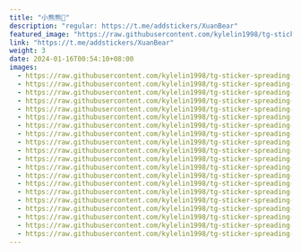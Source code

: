```yaml
---
title: "小熊熊🐻"
description: "regular: https://t.me/addstickers/XuanBear"
featured_image: "https://raw.githubusercontent.com/kylelin1998/tg-sticker-spreading-worldwide-images/main/img/dfc8e212-b356-4834-88dc-401780baa725.jpg"
link: "https://t.me/addstickers/XuanBear"
weight: 3
date: 2024-01-16T00:54:10+08:00
images:
  - https://raw.githubusercontent.com/kylelin1998/tg-sticker-spreading-worldwide-images/main/img/dfc8e212-b356-4834-88dc-401780baa725.jpg
  - https://raw.githubusercontent.com/kylelin1998/tg-sticker-spreading-worldwide-images/main/img/17979722-4ad7-4af6-ac74-823c9481c115.jpg
  - https://raw.githubusercontent.com/kylelin1998/tg-sticker-spreading-worldwide-images/main/img/e5c613d3-0ecb-4dc9-8448-0a5acbccb999.jpg
  - https://raw.githubusercontent.com/kylelin1998/tg-sticker-spreading-worldwide-images/main/img/75cda433-13b7-418b-9b2d-a3e8ccfdf1a1.jpg
  - https://raw.githubusercontent.com/kylelin1998/tg-sticker-spreading-worldwide-images/main/img/9f8aff31-4233-4867-be7d-4247f06d28f8.jpg
  - https://raw.githubusercontent.com/kylelin1998/tg-sticker-spreading-worldwide-images/main/img/e29fd21c-2bec-4af1-8f13-ed319fcd08cd.jpg
  - https://raw.githubusercontent.com/kylelin1998/tg-sticker-spreading-worldwide-images/main/img/de7a8221-81cf-4c0b-a23f-5af4cc6e83ac.jpg
  - https://raw.githubusercontent.com/kylelin1998/tg-sticker-spreading-worldwide-images/main/img/3336e950-87d5-472f-8725-c518ccf00ea0.jpg
  - https://raw.githubusercontent.com/kylelin1998/tg-sticker-spreading-worldwide-images/main/img/19a17b26-3a1c-4a0a-8183-800ab6d84157.jpg
  - https://raw.githubusercontent.com/kylelin1998/tg-sticker-spreading-worldwide-images/main/img/304bf79f-fdda-4b2e-8afc-75adc4a7090e.jpg
  - https://raw.githubusercontent.com/kylelin1998/tg-sticker-spreading-worldwide-images/main/img/781516ef-9703-4627-a3dc-1730ecabed9d.jpg
  - https://raw.githubusercontent.com/kylelin1998/tg-sticker-spreading-worldwide-images/main/img/a948a7b0-9e73-42cc-b277-84d1a474a64d.jpg
  - https://raw.githubusercontent.com/kylelin1998/tg-sticker-spreading-worldwide-images/main/img/aa1514c4-7771-4a2f-8842-0011adb987b5.jpg
  - https://raw.githubusercontent.com/kylelin1998/tg-sticker-spreading-worldwide-images/main/img/e7be573c-f9cd-4fc0-b55b-d0d7de5bf833.jpg
  - https://raw.githubusercontent.com/kylelin1998/tg-sticker-spreading-worldwide-images/main/img/f1cb6144-e80c-410d-a48a-634e48bf38cf.jpg
  - https://raw.githubusercontent.com/kylelin1998/tg-sticker-spreading-worldwide-images/main/img/76160622-026c-4e47-bc2d-75b286ee4125.jpg
  - https://raw.githubusercontent.com/kylelin1998/tg-sticker-spreading-worldwide-images/main/img/d3a9e88c-3859-4e51-bfa7-bab2f44fa72c.jpg
  - https://raw.githubusercontent.com/kylelin1998/tg-sticker-spreading-worldwide-images/main/img/dadaf375-6040-44d5-8cea-c24e6d660027.jpg
  - https://raw.githubusercontent.com/kylelin1998/tg-sticker-spreading-worldwide-images/main/img/6930b30b-2dab-4a36-8b0e-64cde633e957.jpg
  - https://raw.githubusercontent.com/kylelin1998/tg-sticker-spreading-worldwide-images/main/img/27183d14-508e-4285-9fe5-354a72183356.jpg
---
```

